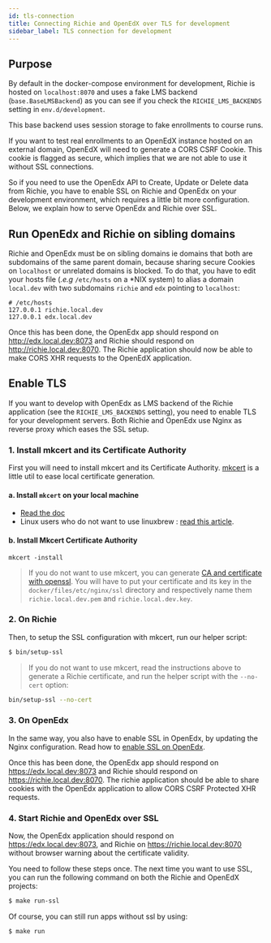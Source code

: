 ```yaml
---
id: tls-connection
title: Connecting Richie and OpenEdX over TLS for development
sidebar_label: TLS connection for development
---
```


## Purpose

By default in the docker-compose environment for development, Richie is hosted on `localhost:8070`
and uses a fake LMS backend (`base.BaseLMSBackend`) as you can see if you check the
`RICHIE_LMS_BACKENDS` setting in `env.d/development`.

This base backend uses session storage to fake enrollments to course runs.

If you want to test real enrollments to an OpenEdX instance hosted on an external domain, OpenEdX
will need to generate a CORS CSRF Cookie. This cookie is flagged as secure, which implies that
we are not able to use it without SSL connections.

So if you need to use the OpenEdx API to Create, Update or Delete data from Richie, you have to
enable SSL on Richie and OpenEdx on your development environment, which requires a little bit more 
configuration. Below, we explain how to serve OpenEdx and Richie over SSL.

## Run OpenEdx and Richie on sibling domains

Richie and OpenEdx must be on sibling domains ie domains that both are subdomains of the same
parent domain, because sharing secure Cookies on `localhost` or unrelated domains is blocked.
To do that, you have to edit your hosts file (_.e.g_ `/etc/hosts` on a \*NIX system) to alias a
domain `local.dev` with two subdomains `richie` and `edx` pointing to `localhost`:

```
# /etc/hosts
127.0.0.1 richie.local.dev
127.0.0.1 edx.local.dev
```

Once this has been done, the OpenEdx app should respond on http://edx.local.dev:8073
and Richie should respond on http://richie.local.dev:8070. The Richie application should now be
able to make CORS XHR requests to the OpenEdX application.

## Enable TLS

If you want to develop with OpenEdx as LMS backend of the Richie application (see the
`RICHIE_LMS_BACKENDS` setting), you need to enable TLS for your development servers.
Both Richie and OpenEdx use Nginx as reverse proxy which eases the SSL setup.

### 1. Install mkcert and its Certificate Authority

First you will need to install mkcert and its Certificate Authority.
[mkcert](https://mkcert.org/) is a little util to ease local certificate generation.

#### a. Install `mkcert` on your local machine

- [Read the doc](https://github.com/FiloSottile/mkcert)
- Linux users who do not want to use linuxbrew : [read this article](https://www.prado.lt/how-to-create-locally-trusted-ssl-certificates-in-local-development-environment-on-linux-with-mkcert).

#### b. Install Mkcert Certificate Authority

`mkcert -install`

> If you do not want to use mkcert, you can generate [CA and certificate with openssl](https://www.freecodecamp.org/news/how-to-get-https-working-on-your-local-development-environment-in-5-minutes-7af615770eec/).
> You will have to put your certificate and its key in the `docker/files/etc/nginx/ssl` directory
> and respectively name them `richie.local.dev.pem` and `richie.local.dev.key`.

### 2. On Richie

Then, to setup the SSL configuration with mkcert, run our helper script:

```bash
$ bin/setup-ssl
```

> If you do not want to use mkcert, read the instructions above to generate a Richie certificate,
> and run the helper script with the `--no-cert` option:

```bash
bin/setup-ssl --no-cert
```

### 3. On OpenEdx

In the same way, you also have to enable SSL in OpenEdx, by updating the Nginx configuration.
Read how to [enable SSL on OpenEdx][ssl].

Once this has been done, the OpenEdx app should respond on https://edx.local.dev:8073
and Richie should respond on https://richie.local.dev:8070. The richie application should be able
to share cookies with the OpenEdx application to allow CORS CSRF Protected XHR requests.

### 4. Start Richie and OpenEdx over SSL

Now, the OpenEdx application should respond on https://edx.local.dev:8073, and Richie
on https://richie.local.dev:8070 without browser warning about the certificate validity.

You need to follow these steps once. The next time you want to use SSL, you can run the following
command on both the Richie and OpenEdX projects:

```bash
$ make run-ssl
```

Of course, you can still run apps without ssl by using:

```bash
$ make run
```

[ssl]: https://github.com/openfun/openedx-docker/blob/master/docs/richie-configuration.md#richie-configuration
